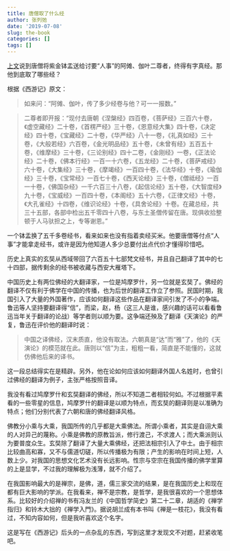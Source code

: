 ```yaml
---
title: 唐僧取了什么经
author: 张列弛
date: '2019-07-08'
slug: the-book
categories: []
tags: []
---
```

[上文](https://www.liechi.org/cn/2019/07/a-trip-to-the-west/)说到唐僧将紫金钵盂送给讨要“人事”的阿傩、伽叶二尊者，终得有字真经。那他到底取了哪些经？  

根据《西游记》原文：  

> 如来问：“阿傩、伽叶，传了多少经卷与他？可一一报数。”  

> 二尊者即开报：“现付去唐朝《涅槃经》四百卷，《菩萨经》三百六十卷，《虚空藏经》二十卷，《首楞严经》三十卷，《恩意经大集》四十卷，《决定经》四十卷，《宝藏经》二十卷，《华严经》八十一卷，《礼真如经》三十卷，《大般若经》六百卷，《金光明品经》五十卷，《未曾有经》五百五十卷，《维摩经》三十卷，《三论别经》四十二卷，《金刚经》一卷，《正法论经》二十卷，《佛本行经》一百一十六卷，《五龙经》二十卷，《菩萨戒经》六十卷，《大集经》三十卷，《摩竭经》一百四十卷，《法华经》十卷，《瑜伽经》三十卷，《宝常经》一百七十卷，《西天论经》三十卷，《僧祗经》一百一十卷，《佛国杂经》一千六百三十八卷，《起信论经》五十卷，《大智度经》九十卷，《宝威经》一百四十卷，《本阁经》五十六卷，《正律文经》十卷，《大孔雀经》十四卷，《维识论经》十卷，《具舍论经》十卷。在藏总经，共三十五部，各部中检出五千零四十八卷，与东土圣僧传留在唐。现俱收拾整顿于人马驮担之上，专等谢恩。”   

一个钵盂换了五千多卷经书，看来如来也没有指着卖经买米。他要唐僧等付点“人事”才能拿走经书，或许是因为他知道人多少总要付出点代价才懂得珍惜吧。   

历史上真实的玄奘从西域带回了六百五十七部梵文经书，并且自己翻译了其中的七十四部，据传剩余的经书被收藏与西安大雁塔下。    

中国历史上有两位佛经的大翻译家，一位是鸠摩罗什，另一位就是玄奘了。佛经的翻译不仅有利于佛学在中国的传播，也为后世的翻译工作立了参照。民国时期，我国引入了大量的外国著作，应该如何翻译这些作品在翻译家间引发了不小的争端。鲁迅等人坚持要翻译得“信”，而梁，赵，杨（这三人是谁，感兴趣的话可以看看鲁迅当年关于翻译的论战）等学者则以顺为要。这争端还殃及了翻译《天演论》的严复，鲁迅在评价他的翻译时说：  

> 中国之译佛经，汉末质直，他没有取法。六朝真是“达”而“雅”了，他的《天演论》的模范就在此。唐则以“信”为主，粗粗一看，简直是不能懂的，这就仿佛他后来的译书。  

这一段总结得实在是精辟。另外，他在论如何应该如何翻译外国人名姓时，也曾引过佛经的翻译为例子，主张严格按照音译。   

我没有看过鸠摩罗什和玄奘翻译的佛经，所以不知道二者相较何如。不过根据平素看的一些零星的信息，鸠摩罗什的翻译是以顺为特点，而玄奘的翻译则是以准确为特点；他们分别代表了六朝和唐的佛经翻译风格。   

佛教分小乘与大乘，我国所传的几乎都是大乘佛法。所谓小乘者，其实是自诩大乘的人对异己的蔑称。小乘是佛教的原教旨派，修行渡己，不求渡人；而大乘派则认为要普度众生。玄奘除了翻译了大量大乘佛经，还把法相宗引入了中土。由于相宗比较曲高和寡，又不与儒道切磋，所以传播极为有限；产生的影响在时间上短，人数上少。对我国的思想文化艺术没有长远影响。性宗与空宗在我国传播的佛学里算的上是显学，不过我的理解极为浅薄，就不介绍了。  

在我国影响最大的是禅宗，是佛，道，儒三家交流的结果，是在我国历史上和现在都有巨大影响的学派。在我看来，禅不是宗教，是哲学，是我很喜欢的一个思想体系。比较好的介绍禅的书有冯友兰的《中国哲学简史》第二十二章，胡适的《禅学指归》和铃木大拙的《禅学入門》。据说胡兰成有本书叫《禅是一枝花》，我没有看过，不知内容如何，但是我听喜欢这个名字。   

这是写在《西游记》后头的一点杂乱的东西，写到这里才发现文不对题，赶紧收笔吧。








